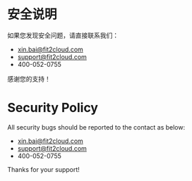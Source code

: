 
# 安全说明

如果您发现安全问题，请直接联系我们：

- xin.bai@fit2cloud.com
- support@fit2cloud.com
- 400-052-0755

感谢您的支持！

# Security Policy

All security bugs should be reported to the contact as below:

- xin.bai@fit2cloud.com
- support@fit2cloud.com
- 400-052-0755

Thanks for your support!
